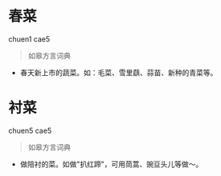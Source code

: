 # 春菜
chuen1 cae5
> 如皋方言词典
- 春天新上市的蔬菜。如：毛菜、雪里蕻、蒜苗、新种的青菜等。

# 衬菜
chuen5 cae5
> 如皋方言词典
- 做陪衬的菜。如做"扒红蹄"，可用茼蒿、豌豆头儿等做～。
